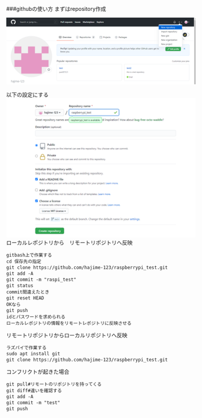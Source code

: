 ﻿###githubの使い方
まずはrepository作成  


![Test Image 1](github画像/1.PNG)  

以下の設定にする  
![Test Image 1](github画像/2.PNG)  
ローカルレポジトリから　リモートリポジトリへ反映  
~~~  
gitbash上で作業する
cd 保存先の指定 
git clone https://github.com/hajime-123/raspberrypi_test.git 
git add -A
git commit -m "raspi_test"  
git status  
commit間違えたとき
git reset HEAD
OKなら
git push
idとパスワードを求められる  
ローカルレポジトリの情報をリモートレポジトリに反映させる
~~~
リモートリポジトリからローカルリポジトリへ反映
~~~  
ラズパイで作業する
sudo apt install git
git clone https://github.com/hajime-123/raspberrypi_test.git 
~~~  
コンフリクトが起きた場合
~~~  
git pull#リモートのリポジトリを持ってくる
git diff#違いを確認する
git add -A
git commit -m "test"  
git push
~~~  